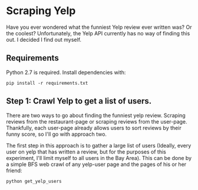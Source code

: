 # Scraping Yelp

Have you ever wondered what the funniest Yelp review ever written was? Or the coolest? Unfortunately, the Yelp API currently has no way of finding this out. I decided I find out myself.

## Requirements

Python 2.7 is required. Install dependencies with:

    pip install -r requirements.txt

## Step 1: Crawl Yelp to get a list of users.

There are two ways to go about finding the funniest yelp review. Scraping reviews from the restaurant-page or scraping reviews from the user-page. Thankfully, each user-page already allows users to sort reviews by their funny score, so I'll go with approach two.

The first step in this approach is to gather a large list of users (Ideally, every user on yelp that has written a review, but for the purposes of this experiment, I'll limit myself to all users in the Bay Area). This can be done by a simple BFS web crawl of any yelp-user page and the pages of his or her friend:

    python get_yelp_users

